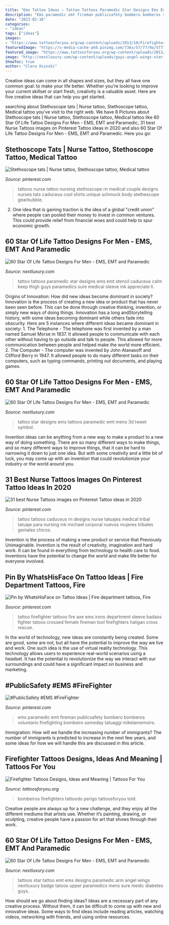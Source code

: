 ```yaml
---
title: "Ems Tattoo Ideas ~ Tattoo Tattoos Paramedic Star Designs Ems Emt Stencil Caduceus Calm Keep Thigh Guys Paramedics Sure Medical Sleeve Ink Appreciate Ll"
description: "Ems paramedic emt fireman publicsafety bombero bomberos voluntario firefighting bombeiro someday tatuaggi mikelamemoirs"
date: "2023-02-16"
categories:
- "ideas"
tags: ["ideas"]
images:
- "https://www.tattoosforyou.org/wp-content/uploads/2013/10/Firefighter-Tattoos-Pictures.jpg"
featuredImage: "https://s-media-cache-ak0.pinimg.com/736x/57/77/9a/57779aaf0394a26932010531d023a650.jpg"
featured_image: "https://www.tattoosforyou.org/wp-content/uploads/2013/10/Firefighter-Tattoos-Pictures.jpg"
image: "http://nextluxury.com/wp-content/uploads/guys-angel-wings-star-of-life-emt-upper-arm-tattoos.jpg"
ShowToc: true
author: "Clara Osinski"
---
```



Creative ideas can come in all shapes and sizes, but they all have one common goal: to make your life better. Whether you're looking to improve your current skillset or start fresh, creativity is a valuable asset. Here are five creative ideas that can help you get started.

	

		
searching about Stethoscope tats | Nurse tattoo, Stethoscope tattoo, Medical tattoo you've visit to the right web. We have 8 Pictures about Stethoscope tats | Nurse tattoo, Stethoscope tattoo, Medical tattoo like 60 Star Of Life Tattoo Designs For Men - EMS, EMT and Paramedic, 31 best Nurse Tattoos images on Pinterest Tattoo ideas in 2020 and also 60 Star Of Life Tattoo Designs For Men - EMS, EMT and Paramedic. Here you go:
		
    
## Stethoscope Tats | Nurse Tattoo, Stethoscope Tattoo, Medical Tattoo

<img loading=lazy src="https://i.pinimg.com/originals/88/33/38/8833386a58718520be8c4da9043bbb70.jpg" onerror="this.onerror=null;this.src='https://tse4.mm.bing.net/th?id=OIP.troB19qNYpj2f-38dsSiAgHaJ4&amp;pid=15.1';" alt="Stethoscope tats | Nurse tattoo, Stethoscope tattoo, Medical tattoo">

_Source: pinterest.com_

>tattoos nurse tattoo nursing stethoscope rn medical couple designs nurses tats caduceus cool shirts unique schmuck body stethescope gearbubble. 

	

2. One idea that is gaining traction is the idea of a global "credit union" where people can pooled their money to invest in common ventures. This could provide relief from financial woes and could help to spur economic growth.

    
## 60 Star Of Life Tattoo Designs For Men - EMS, EMT And Paramedic

<img loading=lazy src="http://nextluxury.com/wp-content/uploads/keep-calm-im-a-paramedic-star-of-life-guys-thigh-tattoos.jpg" onerror="this.onerror=null;this.src='https://tse1.mm.bing.net/th?id=OIP.NAqad5DvyvsVLn8klhvgXwHaHa&amp;pid=15.1';" alt="60 Star Of Life Tattoo Designs For Men - EMS, EMT and Paramedic">

_Source: nextluxury.com_

>tattoo tattoos paramedic star designs ems emt stencil caduceus calm keep thigh guys paramedics sure medical sleeve ink appreciate ll. 

	

Origins of Innovation: How did new ideas become dominant in society?
Innovation is the process of creating a new idea or product that has never been seen before. This can be done through creative thinking, invention, or simply new ways of doing things. Innovation has a long andStorytelling history, with some ideas becoming dominant while others fade into obscurity. Here are 5 instances where different ideas became dominant in society: 1. The Telephone - The telephone was first invented by a man named Samuel Morse in 1837. It allowed people to communicate with each other without having to go outside and talk to people. This allowed for more communication between people and helped make the world more efficient. 2. The Computer - The computer was invented by John Atanasoff and Clifford Berry in 1947. It allowed people to do many different tasks on their computers, such as typing commands, printing out documents, and playing games.

    
## 60 Star Of Life Tattoo Designs For Men - EMS, EMT And Paramedic

<img loading=lazy src="http://nextluxury.com/wp-content/uploads/mens-back-star-of-life-stone-3d-tattoo-ideas.jpg" onerror="this.onerror=null;this.src='https://tse4.mm.bing.net/th?id=OIP.IPrZ6oaeNn3AW_PXYc7R6AHaJ4&amp;pid=15.1';" alt="60 Star Of Life Tattoo Designs For Men - EMS, EMT and Paramedic">

_Source: nextluxury.com_

>tattoo star designs ems tattoos paramedic emt mens 3d tweet symbol. 

	

Invention ideas can be anything from a new way to make a product to a new way of doing something. There are so many different ways to make things, and so many different ways to improve things, that it can be hard to narrowing it down to just one idea. But with some creativity and a little bit of luck, you may come up with an invention that could revolutionize your industry or the world around you.

    
## 31 Best Nurse Tattoos Images On Pinterest Tattoo Ideas In 2020

<img loading=lazy src="https://i.pinimg.com/736x/eb/2c/cf/eb2ccfa1dc041d5f663990602df2725b.jpg" onerror="this.onerror=null;this.src='https://tse1.mm.bing.net/th?id=OIP.qkiYQq4K7YlkrlUoPs6aJwAAAA&amp;pid=15.1';" alt="31 best Nurse Tattoos images on Pinterest Tattoo ideas in 2020">

_Source: pinterest.com_

>tattoo tattoos caduceus rn designs nurse tatuajes medical tribal tatuaje para nursing ink michael corporal nuevos mujeres tribales geniales chicos. 

	

Invention is the process of making a new product or service that Previously Unimaginable. Invention is the result of creativity, imagination and hard work. It can be found in everything from technology to health care to food. Inventions have the potential to change the world and make life better for everyone involved.

    
## Pin By WhatsHisFace On Tattoo Ideas | Fire Department Tattoos, Fire

<img loading=lazy src="https://i.pinimg.com/736x/fc/de/c3/fcdec3fc79b9dcf75cf3de318eb42527.jpg" onerror="this.onerror=null;this.src='https://tse3.mm.bing.net/th?id=OIP.69NG3Midyie9zvzFP6l-gwHaJ4&amp;pid=15.1';" alt="Pin by WhatsHisFace on Tattoo Ideas | Fire department tattoos, Fire">

_Source: pinterest.com_

>tattoo firefighter tattoos fire axe ems irons department sleeve badass fighter tatoos crossed female fireman tool firefighters haligan cross rescue. 

	

In the world of technology, new ideas are constantly being created. Some are good, some are not, but all have the potential to improve the way we live and work. One such idea is the use of virtual reality technology. This technology allows users to experience real-world scenarios using a headset. It has the potential to revolutionize the way we interact with our surroundings and could have a significant impact on business and marketing.

    
## #PublicSafety #EMS #FireFighter

<img loading=lazy src="https://s-media-cache-ak0.pinimg.com/736x/57/77/9a/57779aaf0394a26932010531d023a650.jpg" onerror="this.onerror=null;this.src='https://tse4.mm.bing.net/th?id=OIP.9Q4k4ioDbZrR0qiaKYVOcgHaIJ&amp;pid=15.1';" alt="#PublicSafety #EMS #FireFighter">

_Source: pinterest.com_

>ems paramedic emt fireman publicsafety bombero bomberos voluntario firefighting bombeiro someday tatuaggi mikelamemoirs. 

	

Immigration: How will we handle the increasing number of immigrants?
The number of immigrants is predicted to increase in the next few years, and some ideas for how we will handle this are discussed in this article.

    
## Firefighter Tattoos Designs, Ideas And Meaning | Tattoos For You

<img loading=lazy src="https://www.tattoosforyou.org/wp-content/uploads/2013/10/Firefighter-Tattoos-Pictures.jpg" onerror="this.onerror=null;this.src='https://tse1.mm.bing.net/th?id=OIP.CsgzCFlF1DpormISPAzfRwHaJ6&amp;pid=15.1';" alt="Firefighter Tattoos Designs, Ideas and Meaning | Tattoos For You">

_Source: tattoosforyou.org_

>bombeiros firefighters tattoodo perigo tattoosforyou told. 

	

Creative people are always up for a new challenge, and they enjoy all the different mediums that artists use. Whether it’s painting, drawing, or sculpting, creative people have a passion for art that shows through their work.

    
## 60 Star Of Life Tattoo Designs For Men - EMS, EMT And Paramedic

<img loading=lazy src="http://nextluxury.com/wp-content/uploads/guys-angel-wings-star-of-life-emt-upper-arm-tattoos.jpg" onerror="this.onerror=null;this.src='https://tse2.mm.bing.net/th?id=OIP.0RFOSvs2w8LGaTO9bvC_eQHaHa&amp;pid=15.1';" alt="60 Star Of Life Tattoo Designs For Men - EMS, EMT and Paramedic">

_Source: nextluxury.com_

>tattoos star tattoo emt ems designs paramedic arm angel wings nextluxury badge tatoos upper paramedics mens sure medic diabetes guys. 

	

How should we go about finding ideas?
Ideas are a necessary part of any creative process. Without them, it can be difficult to come up with new and innovative ideas. Some ways to find ideas include reading articles, watching videos, networking with friends, and using online resources.

